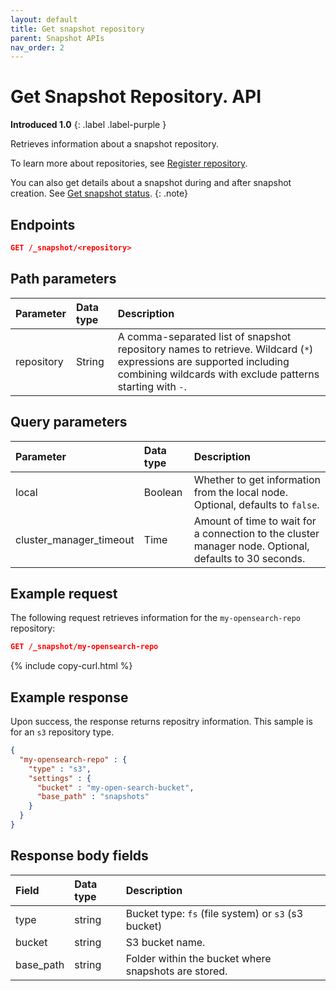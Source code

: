 ```yaml
---
layout: default
title: Get snapshot repository
parent: Snapshot APIs
nav_order: 2
---
```


# Get Snapshot Repository. API
**Introduced 1.0**
{: .label .label-purple }

Retrieves information about a snapshot repository.

To learn more about repositories, see [Register repository]({{site.url}}{{site.baseurl}}/opensearch/snapshots/snapshot-restore#register-repository).

You can also get details about a snapshot during and after snapshot creation. See [Get snapshot status]({{site.url}}{{site.baseurl}}/api-reference/snapshots/get-snapshot-status/).
{: .note}

## Endpoints

```json
GET /_snapshot/<repository>
```

## Path parameters

| Parameter | Data type | Description |
| :--- | :--- | :--- |
| repository | String | A comma-separated list of snapshot repository names to retrieve. Wildcard (`*`) expressions are supported including combining wildcards with exclude patterns starting with `-`. |

## Query parameters

| Parameter | Data type | Description | 
:--- | :--- | :---
| local | Boolean | Whether to get information from the local node. Optional, defaults to `false`.|
| cluster_manager_timeout | Time | Amount of time to wait for a connection to the cluster manager node. Optional, defaults to 30 seconds. |

## Example request

The following request retrieves information for the `my-opensearch-repo` repository:

````json
GET /_snapshot/my-opensearch-repo
````
{% include copy-curl.html %}

## Example response

Upon success, the response returns repositry information. This sample is for an `s3` repository type.

````json
{
  "my-opensearch-repo" : {
    "type" : "s3",
    "settings" : {
      "bucket" : "my-open-search-bucket",
      "base_path" : "snapshots"
    }
  }
}
````

## Response body fields

| Field | Data type | Description |
| :--- | :--- | :--- | 
| type | string | Bucket type: `fs` (file system) or `s3` (s3 bucket) |
| bucket | string | S3 bucket name. |
| base_path | string | Folder within the bucket where snapshots are stored. |